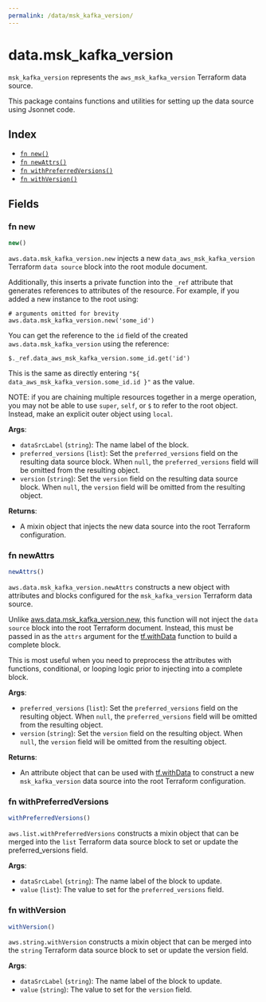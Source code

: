 ```yaml
---
permalink: /data/msk_kafka_version/
---
```


# data.msk_kafka_version

`msk_kafka_version` represents the `aws_msk_kafka_version` Terraform data source.



This package contains functions and utilities for setting up the data source using Jsonnet code.


## Index

* [`fn new()`](#fn-new)
* [`fn newAttrs()`](#fn-newattrs)
* [`fn withPreferredVersions()`](#fn-withpreferredversions)
* [`fn withVersion()`](#fn-withversion)

## Fields

### fn new

```ts
new()
```


`aws.data.msk_kafka_version.new` injects a new `data_aws_msk_kafka_version` Terraform `data source`
block into the root module document.

Additionally, this inserts a private function into the `_ref` attribute that generates references to attributes of the
resource. For example, if you added a new instance to the root using:

    # arguments omitted for brevity
    aws.data.msk_kafka_version.new('some_id')

You can get the reference to the `id` field of the created `aws.data.msk_kafka_version` using the reference:

    $._ref.data_aws_msk_kafka_version.some_id.get('id')

This is the same as directly entering `"${ data_aws_msk_kafka_version.some_id.id }"` as the value.

NOTE: if you are chaining multiple resources together in a merge operation, you may not be able to use `super`, `self`,
or `$` to refer to the root object. Instead, make an explicit outer object using `local`.

**Args**:
  - `dataSrcLabel` (`string`): The name label of the block.
  - `preferred_versions` (`list`): Set the `preferred_versions` field on the resulting data source block. When `null`, the `preferred_versions` field will be omitted from the resulting object.
  - `version` (`string`): Set the `version` field on the resulting data source block. When `null`, the `version` field will be omitted from the resulting object.

**Returns**:
- A mixin object that injects the new data source into the root Terraform configuration.


### fn newAttrs

```ts
newAttrs()
```


`aws.data.msk_kafka_version.newAttrs` constructs a new object with attributes and blocks configured for the `msk_kafka_version`
Terraform data source.

Unlike [aws.data.msk_kafka_version.new](#fn-new), this function will not inject the `data source`
block into the root Terraform document. Instead, this must be passed in as the `attrs` argument for the
[tf.withData](https://github.com/tf-libsonnet/core/tree/main/docs#fn-withdata) function to build a complete block.

This is most useful when you need to preprocess the attributes with functions, conditional, or looping logic prior to
injecting into a complete block.

**Args**:
  - `preferred_versions` (`list`): Set the `preferred_versions` field on the resulting object. When `null`, the `preferred_versions` field will be omitted from the resulting object.
  - `version` (`string`): Set the `version` field on the resulting object. When `null`, the `version` field will be omitted from the resulting object.

**Returns**:
  - An attribute object that can be used with [tf.withData](https://github.com/tf-libsonnet/core/tree/main/docs#fn-withdata) to construct a new `msk_kafka_version` data source into the root Terraform configuration.


### fn withPreferredVersions

```ts
withPreferredVersions()
```

`aws.list.withPreferredVersions` constructs a mixin object that can be merged into the `list`
Terraform data source block to set or update the preferred_versions field.



**Args**:
  - `dataSrcLabel` (`string`): The name label of the block to update.
  - `value` (`list`): The value to set for the `preferred_versions` field.


### fn withVersion

```ts
withVersion()
```

`aws.string.withVersion` constructs a mixin object that can be merged into the `string`
Terraform data source block to set or update the version field.



**Args**:
  - `dataSrcLabel` (`string`): The name label of the block to update.
  - `value` (`string`): The value to set for the `version` field.

